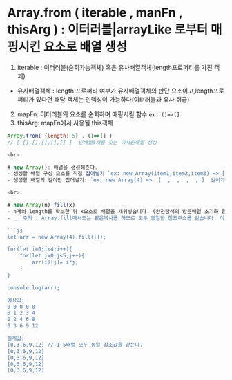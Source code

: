 # Array.from ( iterable , manFn , thisArg ) : 이터러블|arrayLike 로부터 매핑시킨 요소로 배열 생성
1. iterable : 이터러블(순회가능객체) 혹은 유사배열객체(length프로퍼티를 가진 객체) 
  - 유사배열객체 : length 프로퍼티 여부가 유사배열객체의 판단 요소이고,length프로퍼티가 있다면 해당 객체는 인덱싱이 가능하다(이터러블과 유사 취급)
2. mapFn: 이터러블의 요소를 순회하며 매핑시킬 함수 `ex: ()=>[]`
3. thisArg: mapFn에서 사용될 this객체
```js
Array.from( {length: 5} , ()=>[] ) 
// [ [],[],[],[],[] ]  빈배열5개를 갖는 이차원배열 생성 

<br>

# new Array(): 배열을 생성해준다.
- 생성할 배열 구성 요소를 직접 집어넣기 `ex: new Array(item1,item2,item3) => [item1,item2,item3]`
- 생성할 배열의 길이만 집어넣기: `ex: new Array(4) =>  [  ,  ,  ,  , ]  길이가 4인 배열 생성`

<br>

# new Array(n).fill(x) 
- n개의 length를 확보한 뒤 x요소로 배열을 채워넣습니다. (완전탐색의 방문배열 초기화 등에 사용)
- __`주의 : Array.fill메서드는 얕은복사를 하므로 모두 동일한 참조주소를 같습니다. 이차원배열에서는 사용시 반드시 주의를 해야합니다`.__

```js
let arr = new Array(4).fill([]);

for(let i=0;i<4;i++){
    for(let j=0;j<5;j++){ 
        arr[i][j]= i*j;
    }
}

console.log(arr);

예상값: 
0 0 0 0 0
0 1 2 3 4
0 2 4 6 8
0 3 6 9 12

실제값:
[0,3,6,9,12] // 1~5배열 모두 동일 참조값을 같는다.
[0,3,6,9,12] 
[0,3,6,9,12]
[0,3,6,9,12]
[0,3,6,9,12]
```
